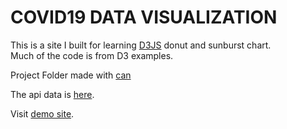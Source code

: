 # COVID19 DATA VISUALIZATION

This is a site I built for learning [D3JS](https://d3js.org) donut and sunburst chart.<br>
Much of the code is from D3 examples.

Project Folder made with [can](https://www.npmjs.com/package/create-app-now)

The api data is [here](https://covid19.mathdro.id/api).

Visit [demo site](http://covid19-data-vis.surge.sh/).
